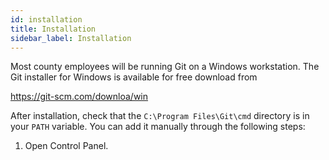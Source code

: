 ```yaml
---
id: installation
title: Installation
sidebar_label: Installation
---
```


Most county employees will be running Git on a Windows workstation.
The Git installer for Windows is available for free download from

https://git-scm.com/downloa/win

After installation, check that the `C:\Program Files\Git\cmd` directory
is in your `PATH` variable.  You can add it manually through the following
steps:

1. Open Control Panel.
